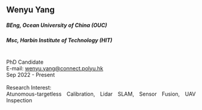 ## Wenyu Yang
##### BEng, Ocean University of China (OUC)
##### Msc, Harbin Institute of Technology (HIT)

<div align="justify">
<br/>PhD Candidate
<br/>E-mail: <a href="mailto:wenyu.yang@connect.polyu.hk">wenyu.yang@connect.polyu.hk</a>
<br/>
Sep 2022 - Present
<br/><br/>
Research Interest: <br/>
Atunomous-targetless Calibration, Lidar SLAM, Sensor Fusion, UAV Inspection
</div>
